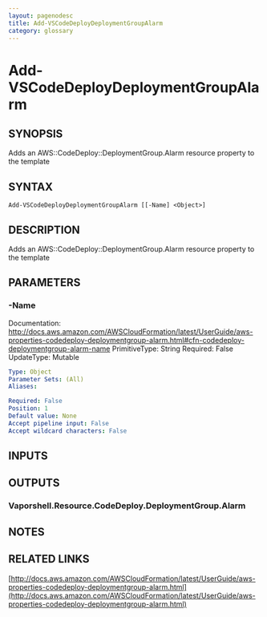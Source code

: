 ```yaml
---
layout: pagenodesc
title: Add-VSCodeDeployDeploymentGroupAlarm
category: glossary
---
```


# Add-VSCodeDeployDeploymentGroupAlarm

## SYNOPSIS
Adds an AWS::CodeDeploy::DeploymentGroup.Alarm resource property to the template

## SYNTAX

```
Add-VSCodeDeployDeploymentGroupAlarm [[-Name] <Object>]
```

## DESCRIPTION
Adds an AWS::CodeDeploy::DeploymentGroup.Alarm resource property to the template

## PARAMETERS

### -Name
Documentation: http://docs.aws.amazon.com/AWSCloudFormation/latest/UserGuide/aws-properties-codedeploy-deploymentgroup-alarm.html#cfn-codedeploy-deploymentgroup-alarm-name
PrimitiveType: String
Required: False
UpdateType: Mutable

```yaml
Type: Object
Parameter Sets: (All)
Aliases: 

Required: False
Position: 1
Default value: None
Accept pipeline input: False
Accept wildcard characters: False
```

## INPUTS

## OUTPUTS

### Vaporshell.Resource.CodeDeploy.DeploymentGroup.Alarm

## NOTES

## RELATED LINKS

[http://docs.aws.amazon.com/AWSCloudFormation/latest/UserGuide/aws-properties-codedeploy-deploymentgroup-alarm.html](http://docs.aws.amazon.com/AWSCloudFormation/latest/UserGuide/aws-properties-codedeploy-deploymentgroup-alarm.html)

